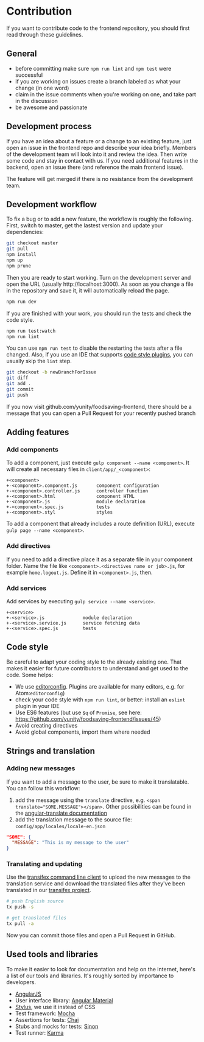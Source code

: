 # Contribution
If you want to contribute code to the frontend repository, you should first read through these guidelines.

## General
* before committing make sure `npm run lint` and `npm test` were successful
* if you are working on issues create a branch labeled as what your change (in one word)
* claim in the issue comments when you're working on one, and take part in the discussion
* be awesome and passionate

## Development process

If you have an idea about a feature or a change to an existing feature, just open an issue in the frontend repo and describe your idea briefly. Members of the development team will look into it and review the idea. Then write some code and stay in contact with us. If you need additional features in the backend, open an issue there (and reference the main frontend issue).

The feature will get merged if there is no resistance from the development team.

## Development workflow

To fix a bug or to add a new feature, the workflow is roughly the following. First, switch to master, get the lastest version and update your dependencies:

```sh
git checkout master
git pull
npm install
npm up
npm prune
```

Then you are ready to start working. Turn on the development server and open the URL (usually http://localhost:3000). As soon as you change a file in the repository and save it, it will automatically reload the page.

```sh
npm run dev
```

If you are finished with your work, you should run the tests and check the code style.

```sh
npm run test:watch
npm run lint
```

You can use `npm run test` to disable the restarting the tests after a file changed. Also, if you use an IDE that supports [code style plugins](#code-style), you can usually skip the `lint` step.

```sh
git checkout -b newBranchForIssue
git diff
git add .
git commit
git push
```

If you now visit github.com/yunity/foodsaving-frontend, there should be a message that you can open a Pull Request for your recently pushed branch

## Adding features

### Add components
To add a component, just execute `gulp component --name <component>`. It will create all necessary files in `client/app/_<component>`:

```
+<component>
+-<component>.component.js       component configuration
+-<component>.controller.js      controller function
+-<component>.html               component HTML
+-<component>.js                 module declaration
+-<component>.spec.js            tests
+-<component>.styl               styles
```

To add a component that already includes a route definition (URL), execute `gulp page --name <component>`.

### Add directives
If you need to add a directive place it as a separate file in your component folder. Name the file like `<component>.<directives name or job>.js`, for example `home.logout.js`. Define it in `<component>.js`, then.

### Add services
Add services by executing `gulp service --name <service>`.
```
+<service>
+-<service>.js              module declaration
+-<service>.service.js      service fetching data
+-<service>.spec.js         tests
```

## Code style

Be careful to adapt your coding style to the already existing one. That makes it easier for future contributors to understand and get used to the code. Some helps:

* We use [editorconfig](http://editorconfig.org/). Plugins are available for many editors, e.g. for Atom:`editorconfig`)
* check your code style with `npm run lint`, or better: install an `eslint` plugin in your IDE
* Use ES6 features (but use `$q` of `Promise`, see here: https://github.com/yunity/foodsaving-frontend/issues/45)
* Avoid creating directives
* Avoid global components, import them where needed

## Strings and translation

### Adding new messages

If you want to add a message to the user, be sure to make it translatable. You can follow this workflow:

1. add the message using the `translate` directive, e.g. `<span translate="SOME.MESSAGE"></span>`. Other possibilities can be found in the [angular-translate documentation](https://angular-translate.github.io/docs/#/guide)
2. add the translation message to the source file: `config/app/locales/locale-en.json`

```json
"SOME": {
  "MESSAGE": "This is my message to the user"
}
```

### Translating and updating

Use the [transifex command line client](https://docs.transifex.com/client/introduction) to upload the new messages to the translation service and download the translated files after they've been translated in our [transifex project](https://www.transifex.com/yunity-1/foodsaving-tool/dashboard/).

```sh
# push English source
tx push -s

# get translated files
tx pull -a
```

Now you can commit those files and open a Pull Request in GitHub.

## Used tools and libraries

To make it easier to look for documentation and help on the internet, here's a list of our tools and libraries. It's roughly sorted by importance to developers.

* [AngularJS](https://docs.angularjs.org)
* User interface library: [Angular Material](https://material.angularjs.org/latest/api/)
* [Stylus](http://stylus-lang.com/), we use it instead of CSS
* Test framework: [Mocha](https://mochajs.org/)
* Assertions for tests: [Chai](http://chaijs.com/)
* Stubs and mocks for tests: [Sinon](http://sinonjs.org/)
* Test runner: [Karma](https://karma-runner.github.io/)

